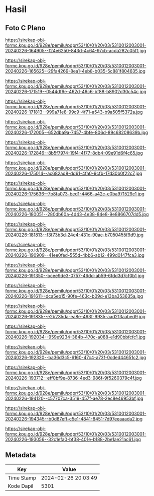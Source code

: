 # Hasil

## Foto C Plano

https://sirekap-obj-formc.kpu.go.id/928e/pemilu/pdpr/53/10/01/20/03/5310012003001-20240226-164905--f24e6250-843d-4c64-97cb-acda282c05f1.jpg

https://sirekap-obj-formc.kpu.go.id/928e/pemilu/pdpr/53/10/01/20/03/5310012003001-20240226-165625--29fa4269-8ea1-4eb8-b035-5c881f804635.jpg

https://sirekap-obj-formc.kpu.go.id/928e/pemilu/pdpr/53/10/01/20/03/5310012003001-20240226-171519--0544df6e-462d-46c6-bf88-b8902d30c54c.jpg

https://sirekap-obj-formc.kpu.go.id/928e/pemilu/pdpr/53/10/01/20/03/5310012003001-20240226-171813--999a71e8-99c9-4f71-a543-b9a505f5372a.jpg

https://sirekap-obj-formc.kpu.go.id/928e/pemilu/pdpr/53/10/01/20/03/5310012003001-20240226-172005--652dba9a-7457-4bfe-806d-89c68208639b.jpg

https://sirekap-obj-formc.kpu.go.id/928e/pemilu/pdpr/53/10/01/20/03/5310012003001-20240226-172846--8b5f7974-19f4-4f77-8db4-09e91d6f4c65.jpg

https://sirekap-obj-formc.kpu.go.id/928e/pemilu/pdpr/53/10/01/20/03/5310012003001-20240226-175014--ac682ad8-dd61-4fa0-9cfb-17d30b0f22c7.jpg

https://sirekap-obj-formc.kpu.go.id/928e/pemilu/pdpr/53/10/01/20/03/5310012003001-20240226-175636--7b8fa073-bed1-4466-a42c-e0ba971529c1.jpg

https://sirekap-obj-formc.kpu.go.id/928e/pemilu/pdpr/53/10/01/20/03/5310012003001-20240226-180051--280db60a-4d43-4e38-84e8-9e8866707dd5.jpg

https://sirekap-obj-formc.kpu.go.id/928e/pemilu/pdpr/53/10/01/20/03/5310012003001-20240226-181813--f3f73b3d-24e4-431c-90ac-b7050455f9d9.jpg

https://sirekap-obj-formc.kpu.go.id/928e/pemilu/pdpr/53/10/01/20/03/5310012003001-20240226-190909--41ee0fed-555d-4bb6-ab12-499d0147fca3.jpg

https://sirekap-obj-formc.kpu.go.id/928e/pemilu/pdpr/53/10/01/20/03/5310012003001-20240226-191350--bcee9de3-0757-46dd-ab59-6fdd3d7cf0b1.jpg

https://sirekap-obj-formc.kpu.go.id/928e/pemilu/pdpr/53/10/01/20/03/5310012003001-20240226-191611--dca5eb15-90fe-463c-b09d-e13ba353635a.jpg

https://sirekap-obj-formc.kpu.go.id/928e/pemilu/pdpr/53/10/01/20/03/5310012003001-20240226-191835--e2b235da-ea8e-493f-9935-aad213aabed9.jpg

https://sirekap-obj-formc.kpu.go.id/928e/pemilu/pdpr/53/10/01/20/03/5310012003001-20240226-192034--959e9234-384b-470c-a088-e1d90bbfcfc1.jpg

https://sirekap-obj-formc.kpu.go.id/928e/pemilu/pdpr/53/10/01/20/03/5310012003001-20240226-192320--ba36d3c5-6160-47c4-a73f-0cded44651c2.jpg

https://sirekap-obj-formc.kpu.go.id/928e/pemilu/pdpr/53/10/01/20/03/5310012003001-20240226-193712--eff0bf9e-8736-4ed3-986f-9f5260379c4f.jpg

https://sirekap-obj-formc.kpu.go.id/928e/pemilu/pdpr/53/10/01/20/03/5310012003001-20240226-194120--c57707ca-3519-457f-ae78-2ec8e46953bf.jpg

https://sirekap-obj-formc.kpu.go.id/928e/pemilu/pdpr/53/10/01/20/03/5310012003001-20240226-194345--b0d87eff-c5e1-4841-8451-7d97eeaaada2.jpg

https://sirekap-obj-formc.kpu.go.id/928e/pemilu/pdpr/53/10/01/20/03/5310012003001-20240226-193056--32c1efa0-bf38-401e-b188-2be1ae21ac61.jpg


## Metadata

| Key        | Value               |
| ---------- | ------------------- |
| Time Stamp | 2024-02-26 20:03:49 |
| Kode Dapil | 5301                |



